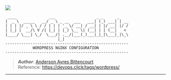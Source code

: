 <img src="https://s3.amazonaws.com/devops.public/images/devops.click/devops.click_github_markdown-00.png">

```
 ____              ___                  _ _      _
|  _ \  _____   __/ _ \ _ __  ___   ___| (_) ___| | __
| | | |/ _ \ \ / / | | | '_ \/ __| / __| | |/ __| |/ /
| |_| |  __/\ V /| |_| | |_) \__ \| (__| | | (__|   <
|____/ \___| \_/  \___/| .__/|___(_)___|_|_|\___|_|\_\
                       |_|
------------------------------------------------------
            WORDPRESS NGINX CONFIGURATION
------------------------------------------------------
```
> **_Author_**: [Anderson Ayres Bittencourt](https://anderson.devops.click)<br>Reference: https://devops.click/tags/wordpress/

---
